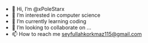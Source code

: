 - 👋 Hi, I’m @xPoleStarx
- 👀 I’m interested in computer science
- 🌱 I’m currently learning coding
- 💞️ I’m looking to collaborate on ...
- 📫 How to reach me seyfullahkorkmaz115@gmail.com

<!---
xPoleStarx/xPoleStarx is a ✨ special ✨ repository because its `README.md` (this file) appears on your GitHub profile.
You can click the Preview link to take a look at your changes.
--->
